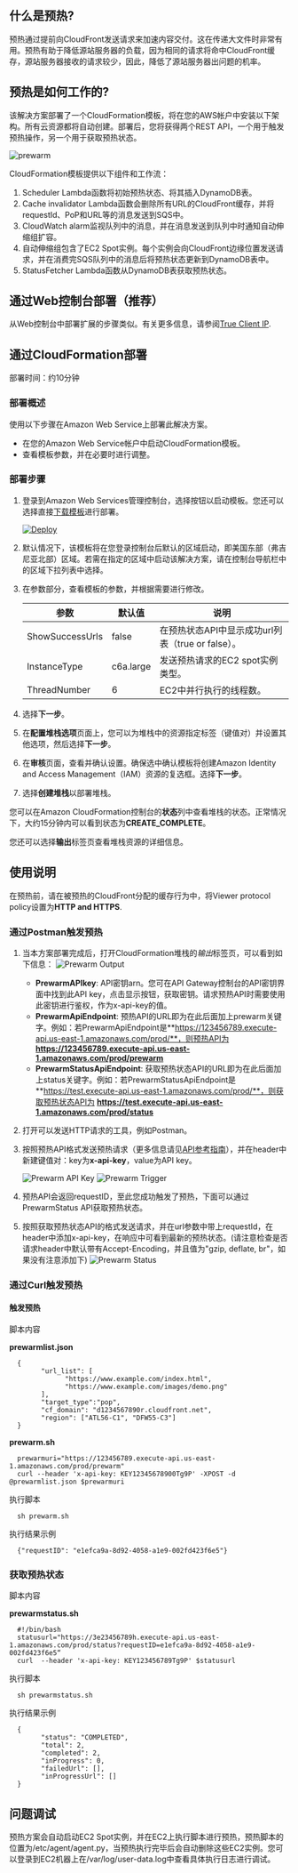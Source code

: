 ## 什么是预热?
预热通过提前向CloudFront发送请求来加速内容交付。这在传递大文件时非常有用。预热有助于降低源站服务器的负载，因为相同的请求将命中CloudFront缓存，源站服务器接收的请求较少，因此，降低了源站服务器出问题的机率。

## 预热是如何工作的?
该解决方案部署了一个CloudFormation模板，将在您的AWS帐户中安装以下架构。所有云资源都将自动创建。部署后，您将获得两个REST API，一个用于触发预热操作，另一个用于获取预热状态。


![prewarm](../../images/prewarm-arch.png)

CloudFormation模板提供以下组件和工作流：

1. Scheduler Lambda函数将初始预热状态、将其插入DynamoDB表。
2. Cache invalidator Lambda函数会删除所有URL的CloudFront缓存，并将requestId、PoP和URL等的消息发送到SQS中。
3. CloudWatch alarm监视队列中的消息，并在消息发送到队列中时通知自动伸缩组扩容。
4. 自动伸缩组包含了EC2 Spot实例。每个实例会向CloudFront边缘位置发送请求，并在消费完SQS队列中的消息后将预热状态更新到DynamoDB表中。
5. StatusFetcher Lambda函数从DynamoDB表获取预热状态。


## 通过Web控制台部署（推荐）

从Web控制台中部署扩展的步骤类似。有关更多信息，请参阅[True Client IP](true-client-ip.md).

## 通过CloudFormation部署
 
部署时间：约10分钟

### 部署概述

使用以下步骤在Amazon Web Service上部署此解决方案。

- 在您的Amazon Web Service帐户中启动CloudFormation模板。
- 查看模板参数，并在必要时进行调整。

### 部署步骤

1. 登录到Amazon Web Services管理控制台，选择按钮以启动模板。您还可以选择直接[下载模板](https://aws-gcr-solutions.s3.amazonaws.com/Aws-cloudfront-extensions/latest/custom-domain/PrewarmStack.template.json)进行部署。

      [![Deploy](../../images/deploy_button.png)](https://console.aws.amazon.com/cloudformation/home?region=us-east-1#/stacks/new?stackName=prewarm&templateURL=https://aws-gcr-solutions.s3.amazonaws.com/Aws-cloudfront-extensions/latest/custom-domain/PrewarmStack.template.json)


2. 默认情况下，该模板将在您登录控制台后默认的区域启动，即美国东部（弗吉尼亚北部）区域。若需在指定的区域中启动该解决方案，请在控制台导航栏中的区域下拉列表中选择。

3. 在参数部分，查看模板的参数，并根据需要进行修改。

      | 参数             | 默认值 | 说明  |
      |-----------|---------------|---------|
      | ShowSuccessUrls | false | 在预热状态API中显示成功url列表（true or false）。 |
      | InstanceType | c6a.large | 发送预热请求的EC2 spot实例类型。 |
      | ThreadNumber | 6 | EC2中并行执行的线程数。 |
  

4. 选择**下一步**。
5. 在**配置堆栈选项**页面上，您可以为堆栈中的资源指定标签（键值对）并设置其他选项，然后选择**下一步**。
6. 在**审核**页面，查看并确认设置。确保选中确认模板将创建Amazon Identity and Access Management（IAM）资源的复选框。选择**下一步**。
7. 选择**创建堆栈**以部署堆栈。

您可以在Amazon CloudFormation控制台的**状态**列中查看堆栈的状态。正常情况下，大约15分钟内可以看到状态为**CREATE_COMPLETE**。

您还可以选择**输出**标签页查看堆栈资源的详细信息。

## 使用说明


在预热前，请在被预热的CloudFront分配的缓存行为中，将Viewer protocol policy设置为**HTTP and HTTPS**.


### 通过Postman触发预热

1. 当本方案部署完成后，打开CloudFormation堆栈的*输出*标签页，可以看到如下信息：
    ![Prewarm Output](../../images/prewarm_output.png)

    - **PrewarmAPIkey**: API密钥arn。您可在API Gateway控制台的API密钥界面中找到此API key，点击显示按钮，获取密钥。请求预热API时需要使用此密钥进行鉴权，作为x-api-key的值。
    - **PrewarmApiEndpoint**: 预热API的URL即为在此后面加上prewarm关键字。例如：若PrewarmApiEndpoint是**https://123456789.execute-api.us-east-1.amazonaws.com/prod/**，则预热API为 **https://123456789.execute-api.us-east-1.amazonaws.com/prod/prewarm**
    - **PrewarmStatusApiEndpoint**: 获取预热状态API的URL即为在此后面加上status关键字。例如：若PrewarmStatusApiEndpoint是**https://test.execute-api.us-east-1.amazonaws.com/prod/**，则获取预热状态API为 **https://test.execute-api.us-east-1.amazonaws.com/prod/status**
2. 打开可以发送HTTP请求的工具，例如Postman。
3. 按照预热API格式发送预热请求（更多信息请见[API参考指南](../api-reference-guide/extension-repository.md#pre-warming)），并在header中新建键值对：key为**x-api-key**，value为API key。

    ![Prewarm API Key](../images/prewarm_apikey.png)
    ![Prewarm Trigger](../images/prewarm_trigger_new.png)

4. 预热API会返回requestID，至此您成功触发了预热，下面可以通过PrewarmStatus API获取预热状态。
5. 按照获取预热状态API的格式发送请求，并在url参数中带上requestId，在header中添加x-api-key，在响应中可看到最新的预热状态。(请注意检查是否请求header中默认带有Accept-Encoding，并且值为"gzip, deflate, br"，如果没有注意添加下)
    ![Prewarm Status](../images/prewarm_status.png)


### 通过Curl触发预热

#### 触发预热

脚本内容

**prewarmlist.json**

      {
            "url_list": [
                  "https://www.example.com/index.html",
                  "https://www.example.com/images/demo.png"
            ],
            "target_type":"pop",
            "cf_domain": "d1234567890r.cloudfront.net",
            "region": ["ATL56-C1", "DFW55-C3"]
      }


**prewarm.sh**


      prewarmuri="https://123456789.execute-api.us-east-1.amazonaws.com/prod/prewarm"
      curl --header 'x-api-key: KEY12345678900Tg9P' -XPOST -d @prewarmlist.json $prewarmuri


执行脚本

      sh prewarm.sh


执行结果示例

      {"requestID": "e1efca9a-8d92-4058-a1e9-002fd423f6e5"}


### 获取预热状态

脚本内容

**prewarmstatus.sh**

      #!/bin/bash
      statusurl="https://3e23456789h.execute-api.us-east-1.amazonaws.com/prod/status?requestID=e1efca9a-8d92-4058-a1e9-002fd423f6e5“
      curl  --header 'x-api-key: KEY123456789Tg9P' $statusurl

执行脚本

      sh prewarmstatus.sh

执行结果示例

      {
            "status": "COMPLETED",
            "total": 2,
            "completed": 2,
            "inProgress": 0,
            "failedUrl": [],
            "inProgressUrl": []
      }


## 问题调试

预热方案会自动启动EC2 Spot实例，并在EC2上执行脚本进行预热，预热脚本的位置为/etc/agent/agent.py，当预热执行完毕后会自动删除这些EC2实例。您可以登录到EC2机器上在/var/log/user-data.log中查看具体执行日志进行调试。

